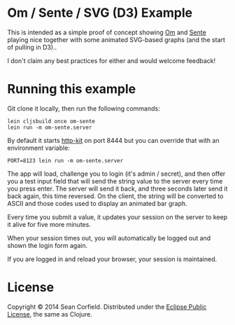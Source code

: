 # Om / Sente / SVG (D3) Example

This is intended as a simple proof of concept showing [Om](https://github.com/swannodette/om) and [Sente](https://github.com/ptaoussanis/sente) playing nice together with some animated SVG-based graphs (and the start of pulling in D3)..

I don't claim any best practices for either and would welcome feedback!

# Running this example

Git clone it locally, then run the following commands:

    lein cljsbuild once om-sente
    lein run -m om-sente.server

By default it starts [http-kit](http://http-kit.org/) on port 8444 but you can override that with an environment variable:

    PORT=8123 lein run -m om-sente.server

The app will load, challenge you to login (it's admin / secret), and then offer you a test input field that will send the string value to the server every time you press enter. The server will send it back, and three seconds later send it back again, this time reversed. On the client, the string will be converted to ASCII and those codes used to display an animated bar graph.

Every time you submit a value, it updates your session on the server to keep it alive for five more minutes.

When your session times out, you will automatically be logged out and shown the login form again.

If you are logged in and reload your browser, your session is maintained.

# License

Copyright &copy; 2014 Sean Corfield. Distributed under the [Eclipse Public License](https://raw2.github.com/seancorfield/om-sente/master/LICENSE), the same as Clojure.
